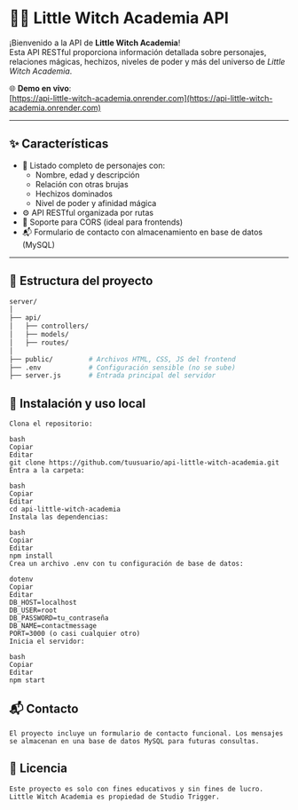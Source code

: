 # 🧙‍♀️ Little Witch Academia API

¡Bienvenido a la API de **Little Witch Academia**!  
Esta API RESTful proporciona información detallada sobre personajes, relaciones mágicas, hechizos, niveles de poder y más del universo de _Little Witch Academia_.

🌐 **Demo en vivo**:  
[https://api-little-witch-academia.onrender.com](https://api-little-witch-academia.onrender.com)

---

## ✨ Características

-   📜 Listado completo de personajes con:
    -   Nombre, edad y descripción
    -   Relación con otras brujas
    -   Hechizos dominados
    -   Nivel de poder y afinidad mágica
-   ⚙️ API RESTful organizada por rutas
-   🔄 Soporte para CORS (ideal para frontends)
-   📬 Formulario de contacto con almacenamiento en base de datos (MySQL)

---

## 📂 Estructura del proyecto

```bash
server/
│
├── api/
│   ├── controllers/
│   ├── models/
│   ├── routes/
│
├── public/         # Archivos HTML, CSS, JS del frontend
├── .env            # Configuración sensible (no se sube)
├── server.js       # Entrada principal del servidor

```

## 🚀 Instalación y uso local

```
Clona el repositorio:

bash
Copiar
Editar
git clone https://github.com/tuusuario/api-little-witch-academia.git
Entra a la carpeta:

bash
Copiar
Editar
cd api-little-witch-academia
Instala las dependencias:

bash
Copiar
Editar
npm install
Crea un archivo .env con tu configuración de base de datos:

dotenv
Copiar
Editar
DB_HOST=localhost
DB_USER=root
DB_PASSWORD=tu_contraseña
DB_NAME=contactmessage
PORT=3000 (o casi cualquier otro)
Inicia el servidor:

bash
Copiar
Editar
npm start
```

## 📬 Contacto

```
El proyecto incluye un formulario de contacto funcional. Los mensajes se almacenan en una base de datos MySQL para futuras consultas.
```

## 📖 Licencia

```
Este proyecto es solo con fines educativos y sin fines de lucro.
Little Witch Academia es propiedad de Studio Trigger.

```
